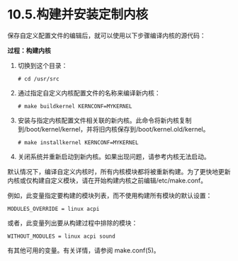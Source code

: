 # 10.5.构建并安装定制内核

保存自定义配置文件的编辑后，就可以使用以下步骤编译内核的源代码：

**过程：构建内核**

1. 切换到这个目录：

    ```
    # cd /usr/src
    ```
2. 通过指定自定义内核配置文件的名称来编译新内核：

    ```
    # make buildkernel KERNCONF=MYKERNEL
    ```
3. 安装与指定内核配置文件相关联的新内核。此命令将新内核复制到/boot/kernel/kernel，并将旧内核保存到/boot/kernel.old/kernel。

    ```
    # make installkernel KERNCONF=MYKERNEL
    ```
4. 关闭系统并重新启动到新内核。如果出现问题，请参考内核无法启动。

默认情况下，编译自定义内核时，所有内核模块都将被重新构建。为了更快地更新内核或仅构建自定义模块，请在开始构建内核之前编辑/etc/make.conf。

例如，此变量指定要构建的模块列表，而不使用构建所有模块的默认设置：

```
MODULES_OVERRIDE = linux acpi
```

或者，此变量列出要从构建过程中排除的模块：

```
WITHOUT_MODULES = linux acpi sound
```

有其他可用的变量。有关详情，请参阅 make.conf(5)。
